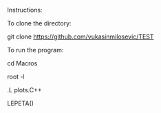 
Instructions:

To clone the directory:

git clone https://github.com/vukasinmilosevic/TEST

To run the program:

cd Macros

root -l

.L plots.C++

LEPETA()
